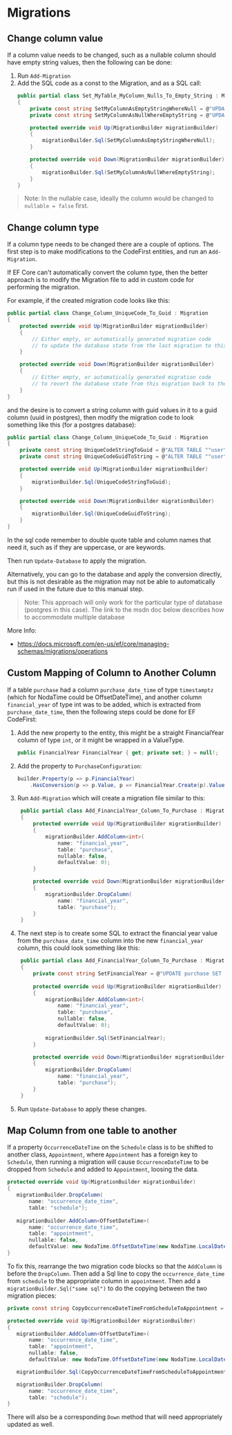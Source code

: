 # Migrations

## Change column value
If a column value needs to be changed, such as a nullable column should have empty string values, then the following can be done:

1. Run `Add-Migration`
2. Add the SQL code as a const to the Migration, and as a SQL call:
   ```C#
   public partial class Set_MyTable_MyColumn_Nulls_To_Empty_String : Migration
   {
       private const string SetMyColumnAsEmptyStringWhereNull = @"UPDATE my_table SET my_column = '' WHERE my_column is null;";
       private const string SetMyColumnAsNullWhereEmptyString = @"UPDATE my_table SET my_column = null WHERE my_column = '';";

       protected override void Up(MigrationBuilder migrationBuilder)
       {
           migrationBuilder.Sql(SetMyColumnAsEmptyStringWhereNull);
       }

       protected override void Down(MigrationBuilder migrationBuilder)
       {
           migrationBuilder.Sql(SetMyColumnAsNullWhereEmptyString);
       }
   }
   ```

> Note:
> In the nullable case, ideally the column would be changed to `nullable = false` first.


## Change column type
If a column type needs to be changed there are a couple of options.
The first step is to make modifications to the CodeFirst entities, and run an `Add-Migration`.

If EF Core can't automatically convert the column type, then the better approach is to modify the Migration file to add in custom code for performing the migration.

For example, if the created migration code looks like this:
```C#
public partial class Change_Column_UniqueCode_To_Guid : Migration
{
    protected override void Up(MigrationBuilder migrationBuilder)
    {
        // Either empty, or automatically generated migration code
        // to update the database state from the last migration to this one.
    }

    protected override void Down(MigrationBuilder migrationBuilder)
    {
        // Either empty, or automatically generated migration code
        // to revert the database state from this migration back to the last one.
    }
}
```
and the desire is to convert a string column with guid values in it to a guid column (uuid in postgres), then modify the migration code to look something like this (for a postgres database):
```C#
public partial class Change_Column_UniqueCode_To_Guid : Migration
{
    private const string UniqueCodeStringToGuid = @"ALTER TABLE ""user"" ALTER COLUMN unique_code TYPE uuid USING unique_code::uuid;";
    private const string UniqueCodeGuidToString = @"ALTER TABLE ""user"" ALTER COLUMN unique_code TYPE text USING unique_code::text;";

    protected override void Up(MigrationBuilder migrationBuilder)
    {
        migrationBuilder.Sql(UniqueCodeStringToGuid);
    }

    protected override void Down(MigrationBuilder migrationBuilder)
    {
        migrationBuilder.Sql(UniqueCodeGuidToString);
    }
}
```
In the sql code remember to double quote table and column names that need it, such as if they are uppercase, or are keywords.

Then run `Update-Database` to apply the migration.

Alternatively, you can go to the database and apply the conversion directly, but this is not desirable as
the migration may not be able to automatically run if used in the future due to this manual step.

> Note:
> This approach will only work for the particular type of database (postgres in this case).
> The link to the msdn doc below describes how to accommodate multiple database 

More Info:
 - https://docs.microsoft.com/en-us/ef/core/managing-schemas/migrations/operations


## Custom Mapping of Column to Another Column

If a table `purchase` had a column `purchase_date_time` of type `timestamptz` (which for NodaTime could be OffsetDateTime), and another column `financial_year` of type int was to be added, which is extracted from `purchase_date_time`, then the following steps could be done for EF CodeFirst:


1. Add the new property to the entity, this might be a straight FinancialYear column of type `int`, or it might be wrapped in a ValueType.
   ```C#
   public FinancialYear FinancialYear { get; private set; } = null!;
   ```

2. Add the property to `PurchaseConfiguration`:
   ```C#
   builder.Property(p => p.FinancialYear)
       .HasConversion(p => p.Value, p => FinancialYear.Create(p).Value);
   ```

3. Run `Add-Migration` which will create a migration file similar to this:
   ```C#
    public partial class Add_FinancialYear_Column_To_Purchase : Migration
    {
        protected override void Up(MigrationBuilder migrationBuilder)
        {
            migrationBuilder.AddColumn<int>(
                name: "financial_year",
                table: "purchase",
                nullable: false,
                defaultValue: 0);
        }

        protected override void Down(MigrationBuilder migrationBuilder)
        {
            migrationBuilder.DropColumn(
                name: "financial_year",
                table: "purchase");
        }
    }
   ```
   
4. The next step is to create some SQL to extract the financial year value from the `purchase_date_time` column into the new `financial_year` column, this could look something like this:
   ```C#
    public partial class Add_FinancialYear_Column_To_Purchase : Migration
    {
        private const string SetFinancialYear = @"UPDATE purchase SET financial_year = EXTRACT(year FROM (purchase_date_time + INTERVAL '9 months'));";
    
        protected override void Up(MigrationBuilder migrationBuilder)
        {
            migrationBuilder.AddColumn<int>(
                name: "financial_year",
                table: "purchase",
                nullable: false,
                defaultValue: 0);
                                
            migrationBuilder.Sql(SetFinancialYear);
        }

        protected override void Down(MigrationBuilder migrationBuilder)
        {
            migrationBuilder.DropColumn(
                name: "financial_year",
                table: "purchase");
        }
    }
   ```

5. Run `Update-Database` to apply these changes.


## Map Column from one table to another

If a property `OccurrenceDateTime` on the `Schedule` class is to be shifted to another class, `Appointment`, where `Appointment` has a foreign key to `Schedule`, then running a migration will cause `OccurrenceDateTime` to be dropped from `Schedule` and added to `Appointment`, loosing the data.

```C#
protected override void Up(MigrationBuilder migrationBuilder)
{
   migrationBuilder.DropColumn(
       name: "occurrence_date_time",
       table: "schedule");
       
   migrationBuilder.AddColumn<OffsetDateTime>(
       name: "occurrence_date_time",
       table: "appointment",
       nullable: false,
       defaultValue: new NodaTime.OffsetDateTime(new NodaTime.LocalDateTime(1, 1, 1, 0, 0), NodaTime.Offset.FromHours(0)));
}
```

To fix this, rearrange the two migration code blocks so that the `AddColumn` is before the `DropColumn`. Then add a Sql line to copy the `occurrence_date_time` from `schedule` to the appropriate column in `appointment`. Then add a `migrationBuilder.Sql("some sql")` to do the copying between the two migration pieces:

```C#
private const string CopyOccurrenceDateTimeFromScheduleToAppointment = "UPDATE appointment SET occurrence_date_time = s.occurrence_date_time FROM schedule s WHERE s.id = schedule_id";

protected override void Up(MigrationBuilder migrationBuilder)
{
   migrationBuilder.AddColumn<OffsetDateTime>(
       name: "occurrence_date_time",
       table: "appointment",
       nullable: false,
       defaultValue: new NodaTime.OffsetDateTime(new NodaTime.LocalDateTime(1, 1, 1, 0, 0), NodaTime.Offset.FromHours(0)));

   migrationBuilder.Sql(CopyOccurrenceDateTimeFromScheduleToAppointment);

   migrationBuilder.DropColumn(
       name: "occurrence_date_time",
       table: "schedule");
}
```

There will also be a corresponding `Down` method that will need appropriately updated as well.

